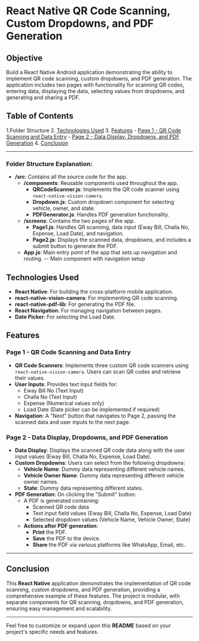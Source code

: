 # React Native QR Code Scanning, Custom Dropdowns, and PDF Generation

## Objective

Build a React Native Android application demonstrating the ability to implement QR code scanning, custom dropdowns, and PDF generation. The application includes two pages with functionality for scanning QR codes, entering data, displaying the data, selecting values from dropdowns, and generating and sharing a PDF.

## Table of Contents
1.Folder Structure
2. [Technologies Used](#technologies-used)
3. [Features](#features)
    - [Page 1 - QR Code Scanning and Data Entry](#page-1---qr-code-scanning-and-data-entry)
    - [Page 2 - Data Display, Dropdowns, and PDF Generation](#page-2---data-display-dropdowns-and-pdf-generation)
4. [Conclusion](#conclusion)

---

 
### Folder Structure Explanation:

- **/src**: Contains all the source code for the app.
  - **/components**: Reusable components used throughout the app.
    - **QRCodeScanner.js**: Implements the QR code scanner using `react-native-vision-camera`.
    - **Dropdown.js**: Custom dropdown component for selecting vehicle, owner, and state.
    - **PDFGenerator.js**: Handles PDF generation functionality.
  - **/screens**: Contains the two pages of the app.
    - **Page1.js**: Handles QR scanning, data input (Eway Bill, Challa No, Expense, Load Date), and navigation.
    - **Page2.js**: Displays the scanned data, dropdowns, and includes a submit button to generate the PDF.
  - **App.js**: Main entry point of the app that sets up navigation and routing.
             -- Main component with navigation setup

## Technologies Used

- **React Native**: For building the cross-platform mobile application.
- **react-native-vision-camera**: For implementing QR code scanning.
- **react-native-pdf-lib**: For generating the PDF file.
- **React Navigation**: For managing navigation between pages.
- **Date Picker**: For selecting the Load Date.
  

## Features

### Page 1 - QR Code Scanning and Data Entry
- **QR Code Scanners**: Implements three custom QR code scanners using `react-native-vision-camera`. Users can scan QR codes and retrieve their values.
- **User Inputs**: Provides text input fields for:
  - Eway Bill No (Text Input)
  - Challa No (Text Input)
  - Expense (Numerical values only)
  - Load Date (Date picker can be implemented if required)
- **Navigation**: A "Next" button that navigates to Page 2, passing the scanned data and user inputs to the next page.

### Page 2 - Data Display, Dropdowns, and PDF Generation
- **Data Display**: Displays the scanned QR code data along with the user input values (Eway Bill, Challa No, Expense, Load Date).
- **Custom Dropdowns**: Users can select from the following dropdowns:
  - **Vehicle Name**: Dummy data representing different vehicle names.
  - **Vehicle Owner Name**: Dummy data representing different vehicle owner names.
  - **State**: Dummy data representing different states.
- **PDF Generation**: On clicking the "Submit" button:
  - A PDF is generated containing:
    - Scanned QR code data
    - Text input field values (Eway Bill, Challa No, Expense, Load Date)
    - Selected dropdown values (Vehicle Name, Vehicle Owner, State)
  - **Actions after PDF generation**:
    - **Print** the PDF.
    - **Save** the PDF to the device.
    - **Share** the PDF via various platforms like WhatsApp, Email, etc.

---

## Conclusion

This **React Native** application demonstrates the implementation of QR code scanning, custom dropdowns, and PDF generation, providing a comprehensive example of these features. The project is modular, with separate components for QR scanning, dropdowns, and PDF generation, ensuring easy management and scalability.

--- 

Feel free to customize or expand upon this **README** based on your project's specific needs and features.
